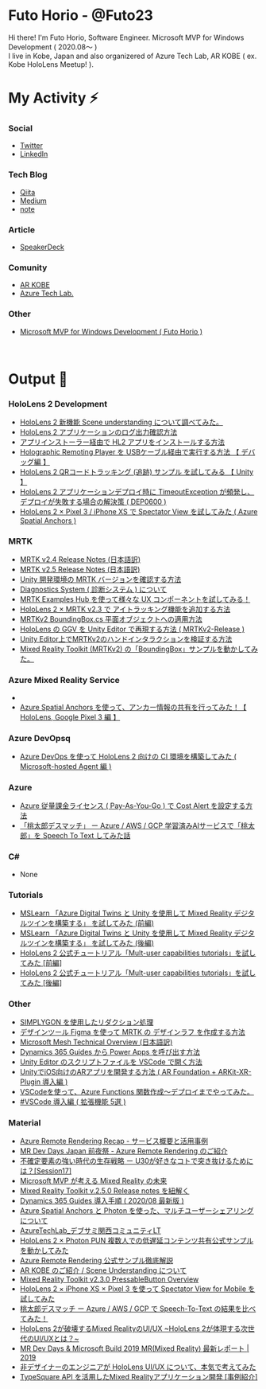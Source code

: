 # Futo Horio - @Futo23

Hi there! I'm Futo Horio, Software Engineer. Microsoft MVP for Windows Development ( 2020.08～ )<br/>
I live in Kobe, Japan and also organizered of Azure Tech Lab, AR KOBE ( ex. Kobe HoloLens Meetup! ).<br/>


# My Activity ⚡
### Social
- [Twitter](https://twitter.com/Futo_Horio)
- [LinkedIn](https://www.linkedin.com/in/%E9%A2%A8%E4%BB%81-%E5%A0%80%E5%B0%BE-4b273312a/)

### Tech Blog
- [Qiita](https://qiita.com/Futo_Horio)
- [Medium](https://medium.com/@kdlhorio)
- [note](https://note.com/futo23)

### Article
- [SpeakerDeck](https://speakerdeck.com/futo23)

### Comunity
- [AR KOBE](https://arkobe.connpass.com/)
- [Azure Tech Lab.](https://azure-tech-love.connpass.com/)

### Other
- [Microsoft MVP for Windows Development ( Futo Horio )](https://mvp.microsoft.com/en-us/PublicProfile/5003868?fullName=Futo%20Horio)

<br/>

# Output 💬

### HoloLens 2 Development
- [HoloLens 2 新機能 Scene understanding について調べてみた。](https://qiita.com/Futo_Horio/items/2759f9ca2b892709ab66)
- [HoloLens 2 アプリケーションのログ出力確認方法](https://qiita.com/Futo_Horio/items/5a3b9c2ff61c37cb79ad)
- [アプリインストーラー経由で HL2 アプリをインストールする方法](https://qiita.com/Futo_Horio/items/dbc11c62c5948696c101)
- [Holographic Remoting Player を USBケーブル経由で実行する方法 【 デバッグ編 】](https://qiita.com/Futo_Horio/items/65cd827d2793ce8aacbb)
- [HoloLens 2 QRコードトラッキング (追跡) サンプル を試してみる 【 Unity 】](https://qiita.com/Futo_Horio/items/83284b6732ce97150181)
- [HoloLens 2 アプリケーションデプロイ時に TimeoutException が頻発し、デプロイが失敗する場合の解決策 ( DEP0600 )](https://qiita.com/Futo_Horio/items/b1828d05c872d0b5be8f)
- [HoloLens 2 × Pixel 3 / iPhone XS で Spectator View を試してみた ( Azure Spatial Anchors )](https://qiita.com/Futo_Horio/items/c8fe6b99f5bdc0dd72ac)


### MRTK
- [MRTK v2.4 Release Notes (日本語訳)](https://qiita.com/Futo_Horio/items/18919ca937f80d21ef45)
- [MRTK v2.5 Release Notes (日本語訳)](https://qiita.com/Futo_Horio/items/a5ce6e8135cb85363aaa)
- [Unity 開発環境の MRTK バージョンを確認する方法](https://qiita.com/Futo_Horio/items/0547442101d0d3e14765)
- [Diagnostics System ( 診断システム ) について](https://qiita.com/Futo_Horio/items/0479adbfeb413847acba)
- [MRTK Examples Hub を使って様々な UX コンポーネントを試してみる！](https://qiita.com/Futo_Horio/items/3c8314b7e6851eeeb2a1)
- [HoloLens 2 × MRTK v2.3 で アイトラッキング機能を追加する方法](https://qiita.com/Futo_Horio/items/12b45d556c08880cdef2)
- [MRTKv2 BoundingBox.cs 平面オブジェクトへの適用方法](https://qiita.com/Futo_Horio/items/b90c38eba0aa0b4c28c8)
- [HoloLens の GGV を Unity Editor で再現する方法 ( MRTKv2-Release )](https://qiita.com/Futo_Horio/items/dfa750732005c8e78987)
- [Unity Editor上でMRTKv2のハンドインタラクションを検証する方法](https://qiita.com/Futo_Horio/items/3ecd404631301722b8aa)
- [Mixed Reality Toolkit (MRTKv2) の「BoundingBox」サンプルを動かしてみた。](https://qiita.com/Futo_Horio/items/2411071b3c3838e3f5c2)

### Azure Mixed Reality Service
- []()
- [Azure Spatial Anchors を使って、アンカー情報の共有を行ってみた！【 HoloLens, Google Pixel 3 編 】](https://qiita.com/Futo_Horio/items/2b0991a88a6ca08cfb3b)

### Azure DevOpsq
- [Azure DevOps を使って HoloLens 2 向けの CI 環境を構築してみた ( Microsoft-hosted Agent 編 )](https://qiita.com/Futo_Horio/items/b2dfdfec3757d3558eea)

### Azure
- [Azure 従量課金ライセンス ( Pay-As-You-Go ) で Cost Alert を設定する方法](https://qiita.com/Futo_Horio/items/3a14aa173df3afb5a50f)
- [「桃太郎デスマッチ」 ー Azure / AWS / GCP 学習済みAIサービスで「桃太郎」を Speech To Text してみた話](https://qiita.com/Futo_Horio/items/dc095a4a27e031d810da)

### C#
- None

### Tutorials
- [MSLearn 「Azure Digital Twins と Unity を使用して Mixed Reality デジタルツインを構築する」 を試してみた (前編)](https://qiita.com/Futo_Horio/items/4f28db08a12698248be9)
- [MSLearn 「Azure Digital Twins と Unity を使用して Mixed Reality デジタルツインを構築する」 を試してみた (後編)](https://qiita.com/Futo_Horio/items/f63a00279d1c49ee44b8)
- [HoloLens 2 公式チュートリアル「Mult-user capabilities tutorials」を試してみた [前編]](https://qiita.com/Futo_Horio/items/d1b828db2aeadaa46288)
- [HoloLens 2 公式チュートリアル「Mult-user capabilities tutorials」を試してみた [後編]](https://qiita.com/Futo_Horio/items/ed9819889c9fe1aeb068)


### Other
- [SIMPLYGON を使用したリダクション処理](https://qiita.com/Futo_Horio/items/d947e45e5c1525c9cddd)
- [デザインツール Figma を使って MRTK の デザインラフ を作成する方法](https://qiita.com/Futo_Horio/items/7dc53bc3006b319b2c66)
- [Microsoft Mesh Technical Overview (日本語訳)](https://qiita.com/Futo_Horio/items/3bb392cf97a3de0894e8)
- [Dynamics 365 Guides から Power Apps を呼び出す方法](https://qiita.com/Futo_Horio/items/1c57c8d015a6645a45c2)
- [Unity Editor のスクリプトファイルを VSCode で開く方法](https://qiita.com/Futo_Horio/items/c7874e7afaaf12b28d6f)
- [UnityでiOS向けのARアプリを開発する方法 ( AR Foundation + ARKit-XR-Plugin 導入編 )](https://qiita.com/Futo_Horio/items/63d21f0e3db55052899d)
- [VSCodeを使って、Azure Functions 関数作成～デプロイまでやってみた。](https://qiita.com/Futo_Horio/items/dd36e0ed7d674f3f226f)
- [#VSCode 導入編 ( 拡張機能 5選 )](https://qiita.com/Futo_Horio/items/084c8a04f81c42d213b4)

### Material
- [Azure Remote Rendering Recap - サービス概要と活用事例](https://speakerdeck.com/futo23/azure-remote-rendering-recap-sabisugai-yao-tohuo-yong-shi-li)
- [MR Dev Days Japan 前夜祭 - Azure Remote Rendering のご紹介](https://speakerdeck.com/futo23/mr-dev-days-japan-qian-ye-ji-azure-remote-rendering-falsegoshao-jie)
- [不確定要素の強い時代の生存戦略 ー U30が好きなコトで突き抜けるためには？[Session17]](https://speakerdeck.com/futo23/bu-que-ding-yao-su-falseqiang-ishi-dai-falsesheng-cun-zhan-lue-u30gahao-kinakotodetu-kiba-kerutameniha-session17)
- [Microsoft MVP が考える Mixed Reality の未来](https://speakerdeck.com/futo23/microsoft-mvp-gakao-eru-mixed-reality-falsewei-lai)
- [Mixed Reality Toolkit v.2.5.0 Release notes を紐解く](https://speakerdeck.com/futo23/mixed-reality-toolkit-v-dot-2-5-dot-0-release-notes-woniu-jie-ku)
- [Dynamics 365 Guides 導入手順 ( 2020/08 最新版 )](https://speakerdeck.com/futo23/08-zui-xin-ban)
- [Azure Spatial Anchors と Photon を使った、マルチユーザーシェアリングについて](https://speakerdeck.com/futo23/azure-spatial-anchors-to-photon-woshi-tuta-marutiyuzasiearingunituite)
- [ AzureTechLab_デブサミ関西コミュニティLT](https://speakerdeck.com/futo23/azuretechlab-debusamiguan-xi-komiyuniteilt)
- [HoloLens 2 × Photon PUN 複数人での低遅延コンテンツ共有公式サンプルを動かしてみた](https://speakerdeck.com/futo23/hololens-2-x-photon-pun-fu-shu-ren-defalsedi-chi-yan-kontentugong-you-gong-shi-sanpuruwodong-kasitemita)
- [Azure Remote Rendering 公式サンプル徹底解説](https://speakerdeck.com/futo23/azure-remote-rendering-gong-shi-sanpuruche-di-jie-shuo)
- [AR KOBE のご紹介 / Scene Understanding について](https://speakerdeck.com/futo23/scene-understanding-nituite)
- [Mixed Reality Toolkit v2.3.0 PressableButton Overview](https://speakerdeck.com/futo23/mixed-reality-toolkit-v2-dot-3-0-pressablebutton-overview)
- [HoloLens 2 × iPhone XS × Pixel 3 を使って Spectator View for Mobile を試してみた](https://speakerdeck.com/futo23/hololens-2-x-iphone-xs-x-pixel-3-woshi-tute-spectator-view-for-mobile-woshi-sitemita)
- [桃太郎デスマッチ ー Azure / AWS / GCP で Speech-To-Text の結果を比べてみた！](https://speakerdeck.com/futo23/gcp-de-speech-to-text-falsejie-guo-wobi-betemita)
- [HoloLens 2が破壊するMixed RealityのUI/UX ~HoloLens 2が体現する次世代のUI/UXとは？~](https://speakerdeck.com/futo23/uxtoha)
- [MR Dev Days & Microsoft Build 2019 MR(Mixed Reality) 最新レポート | 2019](https://speakerdeck.com/futo23/mr-dev-days-and-microsoft-build-2019-mr-mixed-reality-zui-xin-repoto)
- [非デザイナーのエンジニアが HoloLens UI/UX について、本気で考えてみた](https://speakerdeck.com/futo23/ux-nituite-ben-qi-dekao-etemita)
- [TypeSquare API を活用したMixed Realityアプリケーション開発 [事例紹介]](https://speakerdeck.com/futo23/typesquare-apiwohuo-yong-sitamixed-realityapurikesiyonkai-fa-shi-li-shao-jie)


<!--
**Futo23/Futo23** is a ✨ _special_ ✨ repository because its `README.md` (this file) appears on your GitHub profile.

Here are some ideas to get you started:

- 🔭 I’m currently working on ...
- 🌱 I’m currently learning ...
- 👯 I’m looking to collaborate on ...
- 🤔 I’m looking for help with ...
- 💬 Ask me about ...
- 📫 How to reach me: ...
- 😄 Pronouns: ...
- ⚡ Fun fact: ...
-->
